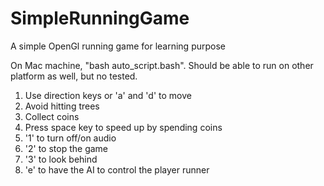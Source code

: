 SimpleRunningGame
=================

A simple OpenGl running game for learning purpose

On Mac machine,  "bash auto_script.bash". 
Should be able to run on other platform as well, but no tested.

1. Use direction keys or 'a' and 'd' to move
2. Avoid hitting trees
3. Collect coins
4. Press space key to speed up by spending coins
5. '1' to turn off/on audio
6. '2' to stop the game
7. '3' to look behind
8. 'e' to have the AI to control the player runner
